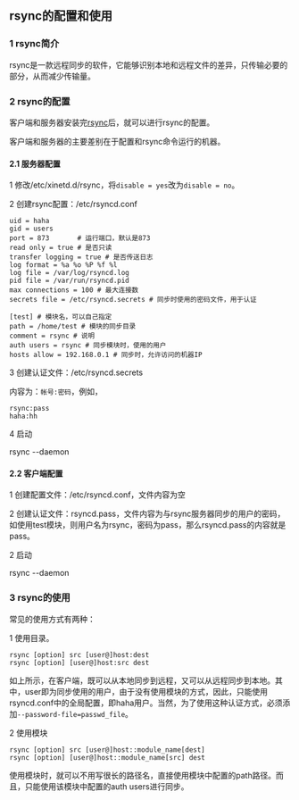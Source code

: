 ## rsync的配置和使用

### 1 rsync简介

rsync是一款远程同步的软件，它能够识别本地和远程文件的差异，只传输必要的部分，从而减少传输量。

### 2 rsync的配置

客户端和服务器安装完[rsync](https://rsync.samba.org/)后，就可以进行rsync的配置。

客户端和服务器的主要差别在于配置和rsync命令运行的机器。

#### 2.1 服务器配置

1 修改/etc/xinetd.d/rsync，将`disable = yes`改为`disable = no`。

2 创建rsync配置：/etc/rsyncd.conf

```
uid = haha
gid = users
port = 873       # 运行端口，默认是873
read only = true # 是否只读
transfer logging = true # 是否传送日志
log format = %a %o %P %f %l
log file = /var/log/rsyncd.log
pid file = /var/run/rsyncd.pid
max connections = 100 # 最大连接数
secrets file = /etc/rsyncd.secrets # 同步时使用的密码文件，用于认证

[test] # 模块名，可以自己指定
path = /home/test # 模块的同步目录
comment = rsync # 说明
auth users = rsync # 同步模块时，使用的用户
hosts allow = 192.168.0.1 # 同步时，允许访问的机器IP
```

3 创建认证文件：/etc/rsyncd.secrets

内容为：`帐号:密码`，例如，

```
rsync:pass
haha:hh
```

4 启动

rsync --daemon

#### 2.2 客户端配置

1 创建配置文件：/etc/rsyncd.conf，文件内容为空

2 创建认证文件：rsyncd.pass，文件内容为与rsync服务器同步的用户的密码，如使用test模块，则用户名为rsync，密码为pass，那么rsyncd.pass的内容就是pass。

2 启动

rsync --daemon

### 3 rsync的使用

常见的使用方式有两种：

1 使用目录。

```
rsync [option] src [user@]host:dest
rsync [option] [user@]host:src dest
```

如上所示，在客户端，既可以从本地同步到远程，又可以从远程同步到本地。其中，user即为同步使用的用户，由于没有使用模块的方式，因此，只能使用rsyncd.conf中的全局配置，即haha用户。当然，为了使用这种认证方式，必须添加`--password-file=passwd_file`。

2 使用模块

```
rsync [option] src [user@]host::module_name[dest]
rsync [option] [user@]host::module_name[src] dest
```

使用模块时，就可以不用写很长的路径名，直接使用模块中配置的path路径。而且，只能使用该模块中配置的auth users进行同步。